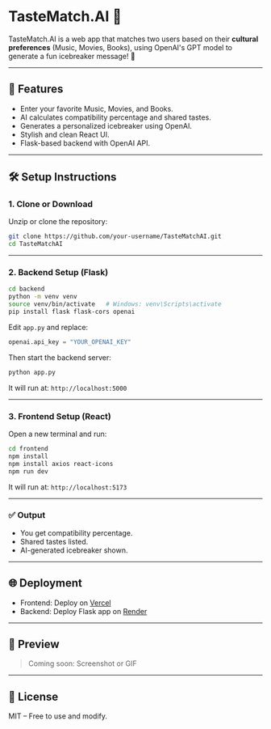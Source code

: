 # TasteMatch.AI 🎯

TasteMatch.AI is a web app that matches two users based on their **cultural preferences** (Music, Movies, Books), using OpenAI's GPT model to generate a fun icebreaker message! 🎉

---

## 🚀 Features

- Enter your favorite Music, Movies, and Books.
- AI calculates compatibility percentage and shared tastes.
- Generates a personalized icebreaker using OpenAI.
- Stylish and clean React UI.
- Flask-based backend with OpenAI API.

---

## 🛠️ Setup Instructions

### 1. Clone or Download

Unzip or clone the repository:

```bash
git clone https://github.com/your-username/TasteMatchAI.git
cd TasteMatchAI
```

---

### 2. Backend Setup (Flask)

```bash
cd backend
python -m venv venv
source venv/bin/activate   # Windows: venv\Scripts\activate
pip install flask flask-cors openai
```

Edit `app.py` and replace:

```python
openai.api_key = "YOUR_OPENAI_KEY"
```

Then start the backend server:

```bash
python app.py
```

It will run at: `http://localhost:5000`

---

### 3. Frontend Setup (React)

Open a new terminal and run:

```bash
cd frontend
npm install
npm install axios react-icons
npm run dev
```

It will run at: `http://localhost:5173`

---

### ✅ Output

- You get compatibility percentage.
- Shared tastes listed.
- AI-generated icebreaker shown.

---

## 🌐 Deployment

- Frontend: Deploy on [Vercel](https://vercel.com)
- Backend: Deploy Flask app on [Render](https://render.com)

---

## 📸 Preview

> Coming soon: Screenshot or GIF

---

## 📄 License

MIT – Free to use and modify.
